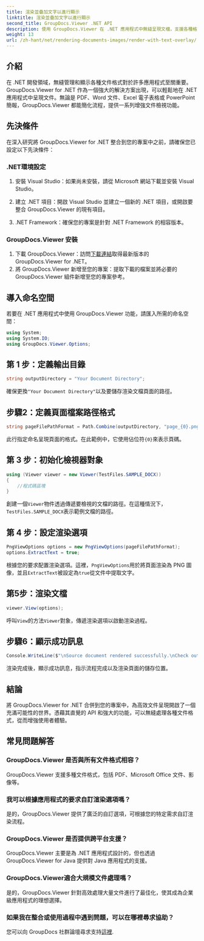```yaml
---
title: 渲染並疊加文字以進行顯示
linktitle: 渲染並疊加文字以進行顯示
second_title: GroupDocs.Viewer .NET API
description: 使用 GroupDocs.Viewer 在 .NET 應用程式中無縫呈現文檔，支援各種格式以增強使用者體驗。
weight: 13
url: /zh-hant/net/rendering-documents-images/render-with-text-overlay/
---
```

## 介紹
在 .NET 開發領域，無縫管理和顯示各種文件格式對於許多應用程式至關重要。 GroupDocs.Viewer for .NET 作為一個強大的解決方案出現，可以輕鬆地在 .NET 應用程式中呈現文件。無論是 PDF、Word 文件、Excel 電子表格或 PowerPoint 簡報，GroupDocs.Viewer 都能簡化流程，提供一系列增強文件檢視功能。
## 先決條件
在深入研究將 GroupDocs.Viewer for .NET 整合到您的專案中之前，請確保您已設定以下先決條件：
### .NET環境設定
1. 安裝 Visual Studio：如果尚未安裝，請從 Microsoft 網站下載並安裝 Visual Studio。
   
2. 建立 .NET 項目：開啟 Visual Studio 並建立一個新的 .NET 項目，或開啟要整合 GroupDocs.Viewer 的現有項目。
3. .NET Framework：確保您的專案是針對 .NET Framework 的相容版本。
### GroupDocs.Viewer 安裝
1. 下載 GroupDocs.Viewer：訪問[下載連結](https://releases.groupdocs.com/viewer/net/)取得最新版本的 GroupDocs.Viewer for .NET。
2. 將 GroupDocs.Viewer 新增至您的專案：提取下載的檔案並將必要的 GroupDocs.Viewer 組件新增至您的專案參考。

## 導入命名空間
若要在 .NET 應用程式中使用 GroupDocs.Viewer 功能，請匯入所需的命名空間：
```csharp
using System;
using System.IO;
using GroupDocs.Viewer.Options;
```

## 第 1 步：定義輸出目錄
```csharp
string outputDirectory = "Your Document Directory";
```
確保更換`"Your Document Directory"`以及要儲存渲染文檔頁面的路徑。
## 步驟2：定義頁面檔案路徑格式
```csharp
string pageFilePathFormat = Path.Combine(outputDirectory, "page_{0}.png");
```
此行指定命名呈現頁面的格式。在此範例中，它使用佔位符`{0}`來表示頁碼。
## 第 3 步：初始化檢視器對象
```csharp
using (Viewer viewer = new Viewer(TestFiles.SAMPLE_DOCX))
{
    //程式碼區塊
}
```
創建一個`Viewer`物件透過傳遞要檢視的文檔的路徑。在這種情況下，`TestFiles.SAMPLE_DOCX`表示範例文檔的路徑。
## 第 4 步：設定渲染選項
```csharp
PngViewOptions options = new PngViewOptions(pageFilePathFormat);
options.ExtractText = true;
```
根據您的要求配置渲染選項。這裡，`PngViewOptions`用於將頁面渲染為 PNG 圖像，並且`ExtractText`被設定為`true`從文件中提取文字。
## 第5步：渲染文檔
```csharp
viewer.View(options);
```
呼叫`View`的方法`Viewer`對象，傳遞渲染選項以啟動渲染過程。
## 步驟6：顯示成功訊息
```csharp
Console.WriteLine($"\nSource document rendered successfully.\nCheck output in {outputDirectory}.");
```
渲染完成後，顯示成功訊息，指示流程完成以及渲染頁面的儲存位置。

## 結論
將 GroupDocs.Viewer for .NET 合併到您的專案中，為高效文件呈現開啟了一個充滿可能性的世界。憑藉其直覺的 API 和強大的功能，可以無縫處理各種文件格式，從而增強使用者體驗。
## 常見問題解答
### GroupDocs.Viewer 是否與所有文件格式相容？
GroupDocs.Viewer 支援多種文件格式，包括 PDF、Microsoft Office 文件、影像等。
### 我可以根據應用程式的要求自訂渲染選項嗎？
是的，GroupDocs.Viewer 提供了廣泛的自訂選項，可根據您的特定需求自訂渲染流程。
### GroupDocs.Viewer 是否提供跨平台支援？
GroupDocs.Viewer 主要是為 .NET 應用程式設計的，但也透過 GroupDocs.Viewer for Java 提供對 Java 應用程式的支援。
### GroupDocs.Viewer適合大規模文件處理嗎？
是的，GroupDocs.Viewer 針對高效處理大量文件進行了最佳化，使其成為企業級應用程式的理想選擇。
### 如果我在整合或使用過程中遇到問題，可以在哪裡尋求協助？
您可以向 GroupDocs 社群論壇尋求支持[這裡](https://forum.groupdocs.com/c/viewer/9).